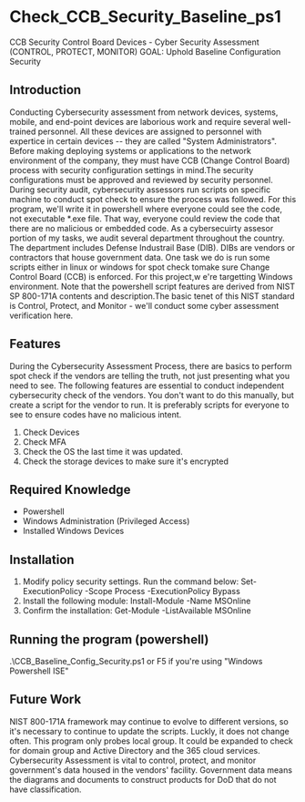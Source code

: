 # Check_CCB_Security_Baseline_ps1
CCB Security Control Board Devices - Cyber Security Assessment (CONTROL, PROTECT, MONITOR)
GOAL: Uphold Baseline Configuration Security

Introduction
------------
Conducting Cybersecurity assessment from network devices, systems, mobile, and end-point devices are laborious work and require several well-trained personnel. All these devices are assigned to personnel with expertice in certain devices -- they are called "System Administrators". Before making deploying systems or applications to the network environment of the company, they must have CCB (Change Control Board) process with security configuration settings in mind.The security configurations must be approved and reviewed by security personnel. During security audit, cybersecurity assessors run scripts on specific machine to conduct spot check to ensure the process was followed. For this program, we'll write it in powershell where everyone could see the code, not executable *.exe file. That way, everyone could review the code that there are no malicious or embedded code. As a cybersecuirty assesor portion of my tasks, we audit several department throughout the country. The department includes Defense Industrail Base (DIB). DIBs are vendors or contractors that house government data. One task we do is run some scripts either in linux or windows for spot check tomake sure Change Control Board (CCB) is enforced. For this project,w e're targetting Windows environment. Note that the powershell script features are derived from NIST SP 800-171A contents and description.The basic tenet of this NIST standard is Control, Protect, and Monitor - we'll conduct some cyber assessment verification here.

Features
--------
During the Cybersecurity Assessment Process, there are basics to perform spot check if the vendors are telling the truth, not just presenting what you need to see. The following features are essential to conduct independent cybersecurity check of the vendors. You don't want to do this manually, but create a script for the vendor to run. It is preferably scripts for everyone to see to ensure codes have no malicious intent. 
1. Check Devices
2. Check MFA
3. Check the OS the last time it was updated.
4. Check the storage devices to make sure it's encrypted

Required Knowledge
------------------
- Powershell
- Windows Administration (Privileged Access)
- Installed Windows Devices

Installation
------------
1. Modify policy security settings. Run the command below:
Set-ExecutionPolicy -Scope Process -ExecutionPolicy Bypass
2. Install the following module: Install-Module -Name MSOnline
3. Confirm the installation: Get-Module -ListAvailable MSOnline

Running the program (powershell)
--------------------------------
.\CCB_Baseline_Config_Security.ps1
or
F5 if you're using "Windows Powershell ISE"

Future Work
-----------
NIST 800-171A framework may continue to evolve to different versions, so it's necessary to continue to update the scripts. Luckly, it does not change often. This program only probes local group. It could be expanded to check for domain group and Active Directory and the 365 cloud services. Cybersecurity Assessment is vital to control, protect, and monitor government's data housed in the vendors' facility. Government data means the diagrams and documents to construct products for DoD that do not have classification.
